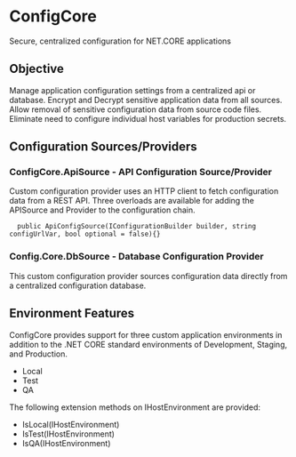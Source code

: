# ConfigCore
Secure, centralized configuration for NET.CORE applications

## Objective
Manage application configuration settings from a centralized api or database.
Encrypt and Decrypt sensitive application data from all sources.
Allow removal of sensitive configuration data from source code files.
Eliminate need to configure individual host variables for production secrets.

## Configuration Sources/Providers
### ConfigCore.ApiSource - API Configuration Source/Provider
Custom configuration provider uses an HTTP client to fetch configuration data from a REST API.
Three overloads are available for adding the APISource and Provider to the configuration chain.
```
  public ApiConfigSource(IConfigurationBuilder builder, string configUrlVar, bool optional = false){}
```

### Config.Core.DbSource - Database Configuration Provider
This custom configuration provider sources configuration data directly from a centralized configuration database.

## Environment Features
ConfigCore provides support for three custom application environments in addition to the .NET CORE standard environments of Development, Staging, and Production. 
* Local
* Test
* QA

The following extension methods on IHostEnvironment are provided:
*	IsLocal(IHostEnvironment)
*	IsTest(IHostEnvironment)
*	IsQA(IHostEnvironment)
